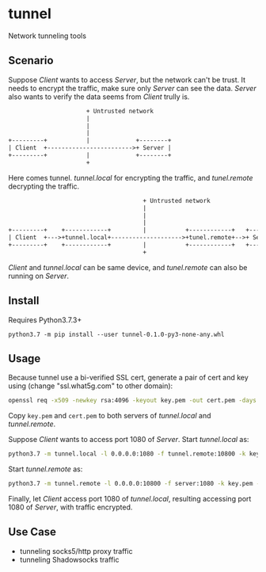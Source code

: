 # tunnel
Network tunneling tools

## Scenario

Suppose *Client* wants to access *Server*, but the network can't be trust. It needs to 
encrypt the traffic, make sure only *Server* can see the data. *Server* also wants to 
verify the data seems from *Client* trully is.

```txt
                      + Untrusted network
                      |
                      |
                      |
+---------+           |             +--------+
| Client  +------------------------>+ Server |
+---------+           |             +--------+
                      +
```

Here comes tunnel. *tunnel.local* for encrypting the traffic, and *tunel.remote* decrypting 
the traffic.

```txt
                                      + Untrusted network
                                      |
                                      |
                                      |
+---------+    +------------+         |           +------------+   +--------+
| Client  +--->+tunnel.local+-------------------->+tunel.remote+-->+ Server |
+---------+    +------------+         |           +------------+   +--------+
                                      +
```

*Client* and *tunnel.local* can be same device, and *tunel.remote* can also be running on *Server*.


## Install

Requires Python3.7.3+

```
python3.7 -m pip install --user tunnel-0.1.0-py3-none-any.whl
```


## Usage

Because tunnel use a bi-verified SSL cert, generate a pair of cert and key using (change "ssl.what5g.com" to other domain):

```sh
openssl req -x509 -newkey rsa:4096 -keyout key.pem -out cert.pem -days 3650 -nodes -subj "/CN=ssl.what5g.com"
```

Copy `key.pem` and `cert.pem` to both servers of *tunnel.local* and *tunnel.remote*.

Suppose *Client* wants to access port 1080 of *Server*. Start *tunnel.local* as:

```sh
python3.7 -m tunnel.local -l 0.0.0.0:1080 -f tunnel.remote:10800 -k key.pem -c cert.pem -d ssl.what5g.com
```

Start *tunnel.remote* as:

```sh
python3.7 -m tunnel.remote -l 0.0.0.0:10800 -f server:1080 -k key.pem -c cert.pem
```

Finally, let *Client* access port 1080 of *tunnel.local*, resulting accessing port 1080 of *Server*, with traffic encrypted.


## Use Case

- tunneling socks5/http proxy traffic
- tunneling Shadowsocks traffic
